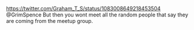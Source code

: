 https://twitter.com/Graham_T_S/status/1083008649218453504 @GrimSpence But then you wont meet all the random people that say they are coming from the meetup group.